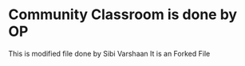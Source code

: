 # Community Classroom is done by OP
This is modified file done by Sibi Varshaan 
It is an Forked File

